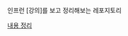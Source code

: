 인프런 [강의]를 보고 정리해보는 레포지토리

[내용 정리](https://docs.google.com/document/d/10swACf7Y6UwD9VBK_wsT4ezyPsRVJ7AmCmbb1aTXpAA/edit?usp=sharing)